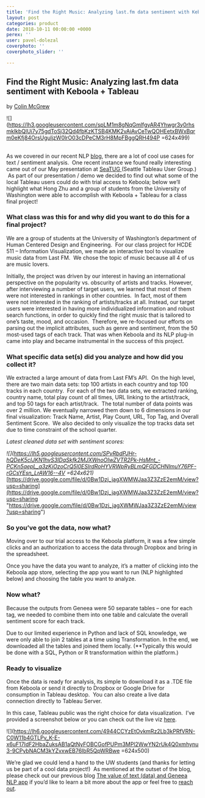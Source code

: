 ```yaml
---
title: 'Find the Right Music: Analyzing last.fm data sentiment with Keboola + Tableau'
layout: post
categories: product
date: 2018-10-11 00:00:00 +0000
perex: ''
user: pavel-dolezal
coverphoto: ''
coverphoto_slider: ''

---
```

## Find the Right Music: Analyzing last.fm data sentiment with Keboola + Tableau

by [Colin McGrew](http://blog.keboola.com/author/19180)

![](https://lh3.googleusercontent.com/spLM1m8gNqGmlfgyAR4Yhwgr3y0rhsmklkbQlUi7y75gdToSj32Qd4fbKzKTSB4KMK2vAiAvCeTwQOHEetxBWxBqrm0eKfj84OrsUguljzW0lrO03cDPeCM3rH8MpFBggQRH494P =624x499)                               

As we covered in our recent NLP [blog](http://blog.keboola.com/the-value-of-text-data-and-geneea-nlp-app), there are a lot of cool use cases for text / sentiment analysis.  One recent instance we found really interesting came out of our May presentation at [SeaTUG ](http://blog.keboola.com/keboola-and-slalom-consulting-team-up-to-host-seattles-tableau-user-group)(Seattle Tableau User Group.)  As part of our presentation / demo we decided to find out what some of the local Tableau users could do with trial access to Keboola; below we’ll highlight what Hong Zhu and a group of students from the University of Washington were able to accomplish with Keboola + Tableau for a class final project!

### What class was this for and why did you want to do this for a final project?

We are a group of students at the University of Washington’s department of Human Centered Design and Engineering.  For our class project for HCDE 511 – Information Visualization, we made an interactive tool to visualize music data from Last FM.  We chose the topic of music because all 4 of us are music lovers.

Initially, the project was driven by our interest in having an international perspective on the popularity vs. obscurity of artists and tracks. However, after interviewing a number of target users, we learned that most of them were not interested in rankings in other countries.  In fact, most of them were not interested in the ranking of artists/tracks at all.  Instead, our target users were interested in having more individualized information and robust search functions, in order to quickly find the right music that is tailored to one’s taste, mood, and occasion.  Therefore, we re-focused our efforts on parsing out the implicit attributes, such as genre and sentiment, from the 50 most-used tags of each track.  That was when Keboola and its NLP plug-in came into play and became instrumental in the success of this project.

### What specific data set(s) did you analyze and how did you collect it?

We extracted a large amount of data from Last FM’s API.  On the high level, there are two main data sets: top 100 artists in each country and top 100 tracks in each country.  For each of the two data sets, we extracted ranking, country name, total play count of all times, URL linking to the artist/track, and top 50 tags for each artist/track.  The total number of data points was over 2 million.  We eventually narrowed them down to 6 dimensions in our final visualization: Track Name, Artist, Play Count, URL, Top Tag, and Overall Sentiment Score.  We also decided to only visualize the top tracks data set due to time constraint of the school quarter.

_Latest cleaned data set with sentiment scores:_

_![](https://lh5.googleusercontent.com/SPvRbdPJHr-hQDeK5cIJKN1hvS3IDqSkfk2MJXWnoOIwZVTR2Pk-HsMnt_-PCKn5qepL_a3zKiOzoCrQ5l0ESIrdRoHYVRWpRyBLmQFGDCHNlmuY76PF-rGCsYEsn_LrAW16--4V =624x621)_[https://drive.google.com/file/d/0Bw1Dzj_jagXWMWJaa3Z3ZzE2emM/view?usp=sharing](https://drive.google.com/file/d/0Bw1Dzj_jagXWMWJaa3Z3ZzE2emM/view?usp=sharing "https://drive.google.com/file/d/0Bw1Dzj_jagXWMWJaa3Z3ZzE2emM/view?usp=sharing")

### So you’ve got the data, now what?

Moving over to our trial access to the Keboola platform, it was a few simple clicks and an authorization to access the data through Dropbox and bring in the spreadsheet.                                

Once you have the data you want to analyze, it’s a matter of clicking into the Keboola app store, selecting the app you want to run (NLP highlighted below) and choosing the table you want to analyze.                 

### Now what?

Because the outputs from Geneea were 50 separate tables – one for each tag, we needed to combine them into one table and calculate the overall sentiment score for each track.

Due to our limited experience in Python and lack of SQL knowledge, we were only able to join 2 tables at a time using Transformation. In the end, we downloaded all the tables and joined them locally. (**Typically this would be done with a SQL, Python or R transformation within the platform.)

### Ready to visualize

Once the data is ready for analysis, its simple to download it as a .TDE file from Keboola or send it directly to Dropbox or Google Drive for consumption in Tableau desktop.  You can also create a live data connection directly to Tableau Server.    
  
In this case, Tableau public was the right choice for data visualization.  I’ve provided a screenshot below or you can check out the live viz [here](https://public.tableau.com/profile/hong.zhu#!/vizhome/FindTheRightMusic_1/FindTheRightMusic).

![](https://lh6.googleusercontent.com/4944CCYzEtOvkmRz2Lb3kPRfVRN-C0W11b4GTLPv_K-E-x6uF17IdF2HbaZuksAB1aQtNyFOBCGofPUPm3MPl2WwYN2rUk4Q0xmhynu3-9CPybNACM3kYZvxwEB76IbR5QpWRBwe =624x500)       

We’re glad we could lend a hand to the UW students (and thanks for letting us be part of a cool data project!)  As mentioned at the outset of the blog, please check out our previous blog [The value of text (data) and Geneea NLP app](http://blog.keboola.com/the-value-of-text-data-and-geneea-nlp-app) if you’d like to learn a bit more about the app or feel free to [reach out](http://www.keboola.com/contact/).